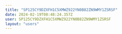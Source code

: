 ```yaml
---
title: "SP125CY9DZXFH1C5XMWZ922YN0B82ZN9WMY1ZSRSF"
date: 2024-02-19T08:48:24.357Z
user: SP125CY9DZXFH1C5XMWZ922YN0B82ZN9WMY1ZSRSF
layout: "users"
---
```

    